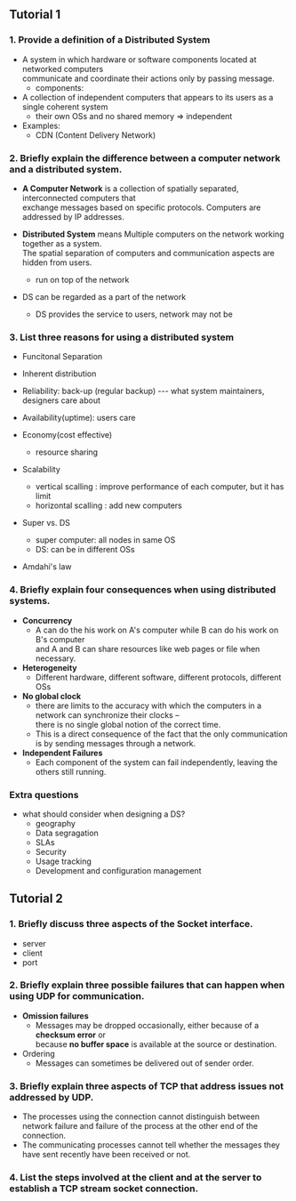 ## Tutorial 1

### 1. Provide a definition of a Distributed System
  + A system in which hardware or software components located at networked computers  
  communicate and coordinate their actions only by passing message.
    - components: 
  + A collection of independent computers that appears to its users as a single coherent system
    - their own OSs and no shared memory => independent
  + Examples:
    - CDN (Content Delivery Network)
### 2. Briefly explain the difference between a computer network and a distributed system.
  + **A Computer Network** is a collection of spatially separated, interconnected computers that  
  exchange messages based on specific protocols. Computers are addressed by IP addresses.
  
  + **Distributed System** means Multiple computers on the network working together as a system.  
  The spatial separation of computers and communication aspects are hidden from users.
    - run on top of the network
  + DS can be regarded as a part of the network
    - DS provides the service to users, network may not be

### 3. List three reasons for using a distributed system
  + Funcitonal Separation
  + Inherent distribution
  + Reliability: back-up (regular backup) --- what system maintainers, designers care about
  + Availability(uptime): users care
  + Economy(cost effective)
    - resource sharing
  + Scalability
    - vertical scalling : improve performance of each computer, but it has limit
    - horizontal scalling : add new computers
  + Super vs. DS 
    - super computer: all nodes in same OS
    - DS: can be in different OSs
  
  + Amdahi's law
  
### 4. Briefly explain four consequences when using distributed systems.
+ **Concurrency**
  - A can do the his work on A's computer while B can do his work on B's computer  
    and A and B can share resources like web pages or file when necessary.
+ **Heterogeneity**
  - Different hardware, different software, different protocols, different OSs
+ **No global clock**
  - there are limits to the accuracy with which the computers in a network can synchronize their clocks –  
    there is no single global notion of the correct time.
  - This is a direct consequence of the fact that the only communication is by sending messages through a network.
+ **Independent Failures**
  - Each component of the system can fail independently, leaving the others still running. 
  
  
  
### Extra questions
+ what should consider when designing a DS?
  - geography
  - Data segragation
  - SLAs
  - Security
  - Usage tracking
  - Development and configuration management

##
##
## Tutorial 2

### 1. Briefly discuss three aspects of the Socket interface.
+ server
+ client
+ port
### 2. Briefly explain three possible failures that can happen when using UDP for communication.
+ **Omission failures**
  - Messages may be dropped occasionally, either because of a **checksum error** or  
  because **no buffer space** is available at the source or destination.
+ Ordering
  - Messages can sometimes be delivered out of sender order.
### 3. Briefly explain three aspects of TCP that address issues not addressed by UDP.
+ The processes using the connection cannot distinguish between network failure and failure of the process at the other end of the connection.
+ The communicating processes cannot tell whether the messages they have sent recently have been received or not.
### 4. List the steps involved at the client and at the server to establish a TCP stream socket connection.
